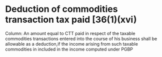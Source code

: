 # Deduction of commodities transaction tax paid [36(1)(xvi)

Column: An amount equal to CTT paid in respect of the taxable commodities transactions entered into the course of his business shall be allowable as a deduction,if the income arising from such taxable commodities in included in the income computed under PGBP